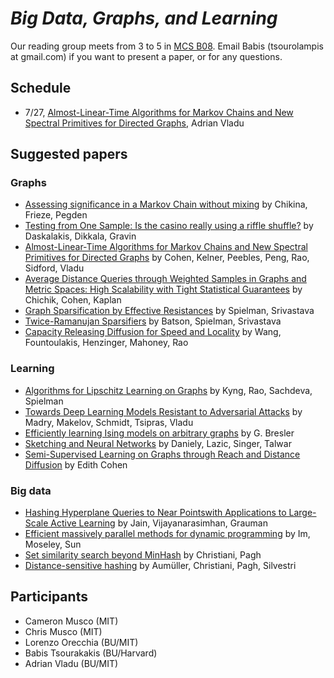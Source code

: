 #  *Big Data, Graphs, and Learning* 


Our reading group meets from 3 to 5 in  [MCS B08](https://www.google.com/maps/place/111+Cummington+Mall,+Boston,+MA+02215/@42.3490961,-71.106378,17z/data=!3m1!4b1!4m5!3m4!1s0x89e379f0c4ef07c1:0xae092ed802b7f90a!8m2!3d42.3490961!4d-71.1041893).   Email Babis (tsourolampis at gmail.com) if you want to present a paper, or for any questions. 


## Schedule 
 

- 7/27,  [Almost-Linear-Time Algorithms for Markov Chains and New Spectral Primitives for Directed Graphs](https://arxiv.org/abs/1611.00755), Adrian Vladu


## Suggested papers

### Graphs 

- [Assessing significance in a Markov Chain without mixing](https://arxiv.org/abs/1608.02014) by Chikina, Frieze, Pegden
- [Testing from One Sample: Is the casino really using a riffle shuffle?](https://arxiv.org/abs/1704.06850) by Daskalakis, Dikkala, Gravin 
- [Almost-Linear-Time Algorithms for Markov Chains and New Spectral Primitives for Directed Graphs](https://arxiv.org/abs/1611.00755) by Cohen, Kelner, Peebles, Peng, Rao, Sidford, Vladu 
- [Average Distance Queries through Weighted Samples in Graphs and Metric Spaces: High Scalability with Tight Statistical Guarantees](https://arxiv.org/abs/1503.08528) by Chichik, Cohen, Kaplan 
- [Graph Sparsification by Effective Resistances](https://arxiv.org/abs/0803.0929) by Spielman, Srivastava 
- [Twice-Ramanujan Sparsifiers](https://arxiv.org/abs/0808.0163) by Batson, Spielman, Srivastava
- [Capacity Releasing Diffusion for Speed and Locality](https://arxiv.org/abs/1706.05826) by Wang, Fountoulakis, Henzinger,  Mahoney, Rao 

###  Learning 

- [Algorithms for Lipschitz Learning on Graphs](https://arxiv.org/abs/1505.00290) by Kyng, Rao, Sachdeva, Spielman
- [Towards Deep Learning Models Resistant to Adversarial Attacks](https://arxiv.org/abs/1706.06083) by Madry, Makelov, Schmidt, Tsipras, Vladu 
- [Efficiently learning Ising models on arbitrary graphs](https://arxiv.org/abs/1411.6156) by G. Bresler
- [Sketching and Neural Networks](https://arxiv.org/abs/1604.05753) by  Daniely, Lazic,  Singer, Talwar
- [Semi-Supervised Learning on Graphs through Reach and Distance Diffusion](https://arxiv.org/abs/1603.09064) by Edith Cohen 

### Big data 

- [Hashing Hyperplane Queries to Near Pointswith Applications to Large-Scale Active Learning](https://www.robots.ox.ac.uk/~vgg/rg/papers/jain_etal_NIPS10.pdf) by Jain, Vijayanarasimhan, Grauman  
- [Efficient massively parallel methods for dynamic programming](http://dl.acm.org/citation.cfm?id=3055460) by Im, Moseley, Sun
- [Set similarity search beyond MinHash](https://arxiv.org/abs/1612.07710) by Christiani, Pagh
- [Distance-sensitive hashing](https://arxiv.org/abs/1703.07867) by  Aumüller,  Christiani,  Pagh,  Silvestri




## Participants 

- Cameron Musco (MIT)
- Chris Musco  (MIT) 
- Lorenzo Orecchia (BU/MIT) 
- Babis Tsourakakis  (BU/Harvard) 
- Adrian Vladu (BU/MIT) 
